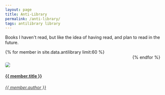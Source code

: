 ```yaml
---
layout: page
title: Anti-Library
permalink: /anti-library/
tags: antilibrary library
---
```


Books I haven't read, but like the idea of having read, and plan to read in the future.

<section style="display: flex; justify-content: space-between; flex-wrap: wrap">
{% for member in site.data.antilibrary limit:60 %}
    <a target="_blank" rel="noopener noreferrer" href="https://www.librarything.com/isbn/{{ member.isbn }}" style="color: #333333; flex: 1; width: 100%; min-width: 200px; padding-top: 5%;">
        <div style="width: 200px">
            <img class="grow-me" src="http://covers.openlibrary.org/b/ISBN/{{ member.isbn }}-L.jpg">
        </div>
        <div style="width: 200px">
            <h4>{{ member.title }}</h4>
            <h6>{{ member.author }}</h6>
        </div>
    </a>
{% endfor %}
</section>

<script>
    const placeholderCoverImg = "/images/placeholder-book-cover.png";
    Promise.all(Array.from(document.images).filter(img => !img.complete).map(img => new Promise(resolve => { img.onload = img.onerror = resolve; }))).then(() => {
        let imgs = Array.from(document.images);
        for (let i = 0; i < imgs.length; i++) {
            let current = imgs[i];
            if (current.width < 20) {
                /* Image failed to be found. Replace with placeholder. */
                current.src = placeholderCoverImg;
            }
        }
    });
</script>

<style>
.grow-me {
  border-radius: 4px;
  transition: all .2s ease-in-out;
}

.grow-me:hover {
  transform: scale(1.02);
}

</style>
